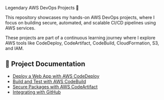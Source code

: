 Legendary AWS DevOps Projects 🚀

This repository showcases my hands-on AWS DevOps projects, where I focus on building secure, automated, and scalable CI/CD pipelines using AWS services.

These projects are part of a continuous learning journey where I explore AWS tools like CodeDeploy, CodeArtifact, CodeBuild, CloudFormation, S3, and IAM.


## 📘 Project Documentation

- [Deploy a Web App with AWS CodeDeploy](./legendary-aws-devops-codedeploy-updated.pdf)
- [Build and Test with AWS CodeBuild](./legendary-aws-devops-codebuild-updated.pdf)
- [Secure Packages with AWS CodeArtifact](./legendary-aws-devops-codeartifact-updated.pdf)
- [Integrating with GitHub](./legendary-aws-devops-github.pdf)

